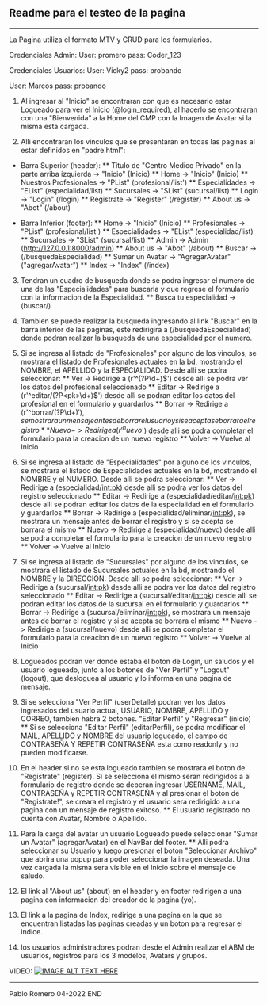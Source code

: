 ## Readme para el testeo de la pagina
***
La Pagina utiliza el formato MTV y CRUD para los formularios.

Credenciales Admin:
User: promero
pass: Coder_123

Credenciales Usuarios:
User: Vicky2
pass: probando

User: Marcos
pass: probando

1. Al ingresar al "Inicio" se encontraran con que es necesario estar Logueado para ver el Inicio (@login_required), al hacerlo se encontraran con una "Bienvenida" a la Home del CMP con la Imagen de Avatar si la misma esta cargada.

2. Alli encontraran los vinculos que se presentaran en todas las paginas al estar definidos en "padre.html":
* Barra Superior (header): 
** Titulo de "Centro Medico Privado" en la parte arriba izquierda -> "Inicio" (Inicio)
** Home -> "Inicio" (Inicio)
** Nuestros Profesionales -> "PList" (profesional/list')
** Especialidades -> "EList" (especialidad/list)
** Sucursales -> "SList" (sucursal/list)
** Login -> "Login" (/login)
** Registrate -> "Register" (/register)
** About us -> "Abot" (/about)

* Barra Inferior (footer):
** Home -> "Inicio" (Inicio)
** Profesionales -> "PList" (profesional/list')
** Especialidades -> "EList" (especialidad/list)
** Sucursales -> "SList" (sucursal/list)
** Admin -> Admin (http://127.0.0.1:8000/admin)
** About us -> "Abot" (/about)
** Buscar -> (/busquedaEspecialidad)
** Sumar un Avatar -> "AgregarAvatar" ("agregarAvatar")
** Index -> "Index" (/index)

3. Tendran un cuadro de busqueda donde se podra ingresar el numero de una de las "Especialidades" para buscarla y que regrese el formulario con la informacion de la Especialidad.
** Busca tu especialidad -> (buscar/)

4. Tambien se puede realizar la busqueda ingresando al link "Buscar" en la barra inferior de las paginas, este redirigira a (/busquedaEspecialidad) donde podran realizar la busqueda de una especialidad por el numero.

5. Si se ingresa al listado de "Profesionales" por alguno de los vinculos, se mostrara el listado de Profesionales actuales en la bd, mostrando el NOMBRE, el APELLIDO y la ESPECIALIDAD. Desde alli se podra seleccionar:
** Ver -> Redirige a (r'^(?P<pk>\d+)$') desde alli se podra ver los datos del profesional seleccionado
** Editar -> Redirige a (r'^editar/(?P<pk>\d+)$') desde alli se podran editar los datos del profesional en el formulario y guardarlos
** Borrar -> Redirige a (r'^borrar/(?P<pk>\d+)$'), se mostrara un mensaje antes de borrar el usuario y si se acepta se borrara el registro
** Nuevo -> Redirige a (r'^nuevo$') desde alli se podra completar el formulario para la creacion de un nuevo registro
** Volver -> Vuelve al Inicio

6. Si se ingresa al listado de "Especialidades" por alguno de los vinculos, se mostrara el listado de Especialidades actuales en la bd, mostrando el NOMBRE y el NUMERO. Desde alli se podra seleccionar:
** Ver -> Redirige a (especialidad/<int:pk>) desde alli se podra ver los datos del registro seleccionado
** Editar -> Redirige a (especialidad/editar/<int:pk>) desde alli se podran editar los datos de la especialidad en el formulario y guardarlos
** Borrar -> Redirige a (especialidad/eliminar/<int:pk>), se mostrara un mensaje antes de borrar el registro y si se acepta se borrara el mismo
** Nuevo -> Redirige a (especialidad/nuevo) desde alli se podra completar el formulario para la creacion de un nuevo registro
** Volver -> Vuelve al Inicio

7. Si se ingresa al listado de "Sucursales" por alguno de los vinculos, se mostrara el listado de Sucursales actuales en la bd, mostrando el NOMBRE y la DIRECCION. Desde alli se podra seleccionar:
** Ver -> Redirige a (sucursal/<int:pk>) desde alli se podra ver los datos del registro seleccionado
** Editar -> Redirige a (sucursal/editar/<int:pk>) desde alli se podran editar los datos de la sucursal en el formulario y guardarlos
** Borrar -> Redirige a (sucursal/eliminar/<int:pk>), se mostrara un mensaje antes de borrar el registro y si se acepta se borrara el mismo
** Nuevo -> Redirige a (sucursal/nuevo) desde alli se podra completar el formulario para la creacion de un nuevo registro
** Volver -> Vuelve al Inicio

8. Logueados podran ver donde estaba el boton de Login, un saludos y el usuario logueado, junto a los botones de "Ver Perfil" y "Logout" (logout), que desloguea al usuario y lo informa en una pagina de mensaje. 

9. Si se selecciona "Ver Perfil" (userDetalle) podran ver los datos ingresados del usuario actual, USUARIO, NOMBRE, APELLIDO y CORREO, tambien habra 2 botones. "Editar Perfil" y "Regresar" (inicio)
** Si se selecciona "Editar Perfil" (editarPerfil), se podra modificar el MAIL, APELLIDO y NOMBRE del usuario logueado, el campo de CONTRASEÑA Y REPETIR CONTRASEÑA esta como readonly y no pueden modificarse.

11. En el header si no se esta logueado tambien se mostrara el boton de "Registrate" (register).
Si se selecciona el mismo seran redirigidos a al formulario de registro donde se deberan ingresar USERNAME, MAIL, CONTRASEÑA y REPETIR CONTRASEÑA y al presionar el boton de "Registrate!", se creara el registro y el usuario sera redirigido a una pagina con un mensaje de registro exitoso.
** El usuario registrado no cuenta con Avatar, Nombre o Apellido.

12. Para la carga del avatar un usuario Logueado puede seleccionar "Sumar un Avatar" (agregarAvatar) en el NavBar del footer.
** Alli podra seleccionar su Usuario y luego presionar el boton "Seleccionar Archivo" que abrira una popup para poder seleccionar la imagen deseada. Una vez cargada la misma sera visible en el Inicio sobre el mensaje de saludo.

13. El link al "About us" (about) en el header y en footer redirigen a una pagina con informacion del creador de la pagina (yo).

14. El link a la pagina de Index, redirige a una pagina en la que se encuentran listadas las paginas creadas y un boton para regresar el indice.

15. los usuarios administradores podran desde el Admin realizar el ABM de usuarios, registros para los 3 modelos, Avatars y grupos.

VIDEO: 
[![IMAGE ALT TEXT HERE](https://img.youtube.com/vi/_vJ-bJAwRzw/0.jpg)](https://www.youtube.com/watch?v=_vJ-bJAwRzw)
  
***
Pablo Romero 04-2022
END
